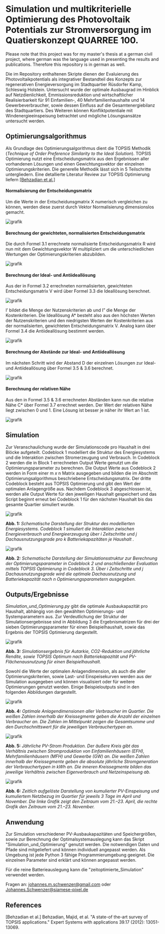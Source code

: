 # Simulation und multikriterielle Optimierung des Photovoltaik Potentials zur Stromversorgung im Quatierskonzept QUARREE 100.

Please note that this project was for my master's thesis at a german civil project, where german was the language used in presenting the results and publications.
Therefore this repository is in german as well.

Die im Repository enthaltenen Skripte dienen der Evaluierung des Photovoltaikpotentials als integrativer
Bestandteil des Konzepts zur regenerativen Energieversorgung im Stadtquartier
Rüsdorfer Kamp, Schleswig Holstein. Untersucht wurde der optimale
Ausbaugrad im Hinblick auf Netzdienlichkeit, Emmissionsreduktion und wirtschaftlicher
Realisierbarkeit für 91 Einfamilien-, 40 Mehrfamilienhaushalte und
14 Gewerbeverbraucher, sowie dessen Einfluss auf die Gesamtenergiebilanz des
Stadtquartiers. Des Weiteren können Konfliktpotentiale mit Windenergieeinspeisung betrachtet und mögliche
Lösungsansätze untersucht werden.

## Optimierungsalgorithmus

Als Grundlage des Optimierungsalgorithmus dient die TOPSIS Methodik (*Technique of Order Preference Similarity to the Ideal Solution*).
TOPSIS Optimierung nutzt eine Entscheidungsmatrix
aus den Ergebnissen aller vorhandenen Lösungen und einen Gewichtungsvektor
der einzelnen Optimierungskriterien. Die generelle Methodik lässt sich in 5 Teilschritte untergliedern.
Eine detallierte Literatur Review zur TOPSIS Optimierung liefern [[Behzadian et al.]](#abcde)

#### Normalisierung der Entscheidungsmatrix

Um die Werte in der Entscheidunsgmatrix X numerisch vergleichen zu können,
werden diese zuerst durch Vektor Normalisierung dimensionslos gemacht.

![grafik](https://user-images.githubusercontent.com/45041403/127736379-865caf99-58e4-434d-a7a3-b7d0d1495e75.png)


#### Berechnung der gewichteten, normalisierten Entscheidungsmatrix

Die durch Formel 3.1 errechnete normalisierte Entscheidungsmatrix R wird nun
mit dem Gewichtungsvektor W multipliziert um die unterschiedlichen Wertungen
der Optimierungskriterien abzubilden.

![grafik](https://user-images.githubusercontent.com/45041403/127736595-7065f94f-8818-4024-9869-79cd55843813.png)


#### Berechnung der Ideal- und Antiideallösung

Aus der in Formel 3.2 errechneten normalisierten, gewichteten Entscheidungsmatrix
V wird über Formel 3.3 die Ideallösung berechnet.


![grafik](https://user-images.githubusercontent.com/45041403/127736647-eae79ed9-3553-4c2a-a305-8bbb5995327b.png)

I’ bildet die Menge der Nutzenskriterien ab und I” die Menge der Kostenkriterien.
Die Ideallösung A* besteht also aus den höchsten Werten der Nutzenskriterien
und den niedrigsten Werten der Kostenkriterien aus der normalisierten, gewichteten
Entscheidungsmatrix V. Analog kann über Formel 3.4 die Antiideallösung
bestimmt werden.

![grafik](https://user-images.githubusercontent.com/45041403/127736741-755e6c35-77c5-475f-9374-541390852b00.png)


#### Berechnung der Abstände zur Ideal- und Antiideallösung
 
Im nächsten Schritt wird der Abstand D der einzelnen Lösungen zur Ideal- und
Antiideallösung über Formel 3.5 & 3.6 berechnet.


![grafik](https://user-images.githubusercontent.com/45041403/127736767-ac9ed85d-10fd-4efe-b61e-9f2d93d04c21.png)


#### Berechnung der relativen Nähe
Aus den in Formel 3.5 & 3.6 errechneten Abständen kann nun die relative Nähe
C* über Formel 3.7 errechnet werden. Der Wert der relativen Nähe liegt zwischen
0 und 1. Eine Lösung ist besser je näher ihr Wert an 1 ist.


![grafik](https://user-images.githubusercontent.com/45041403/127736800-f68d4048-0e05-4374-8d64-6f1244d63b3e.png)


## Simulation

Zur Veranschaulichung wurde der Simulationscode pro Haushalt in drei Blöcke
aufgeteilt. Codeblock 1 modelliert die Struktur des Energiesystems und die Interaktion
zwischen Stromerzeugung und Verbrauch. In Codeblock 2 werden die
in Block 1 errechneten Output Werte genutzt um die Optimierungsparameter zu berechnen. Die Output Werte aus Codeblock 2
werden in Form einer m *x* n Matrix ausgegeben und bilden die im Abschnitt Optimierungsalgorithmus
beschriebene Entscheidungsmatrix. Der dritte Codeblock besteht aus TOPSIS Optimierung und gibt den Wert der
optimalen Anlagengröße aus. Nachdem Codeblock 3 abgeschlossen ist, werden alle
Output Werte für den jeweiligen Haushalt gespeichert und das Script beginnt
erneut bei Codeblock 1 für den nächsten Haushalt bis das gesamte Quartier simuliert
wurde.

![grafik](https://user-images.githubusercontent.com/45041403/127740693-8ca350e8-7d81-4531-b9ce-6ed76cc7c313.png)

**Abb. 1:** *Schematische Darstellung der Struktur des modellierten Energiesystems.
Codeblock 1 simuliert die Interaktion zwischen Energieverbrauch und Energieerzeugung
über i Zeitschritte und j Dachausnutzungsgrade pro k Batteriekapazitäten je Haushalt .*




![grafik](https://user-images.githubusercontent.com/45041403/127740816-58aa2ccb-812f-4dbc-bb44-22203eaa318b.png)

**Abb. 2:** *Schematische Darstellung der Simulationsstruktur zur Berechnung der
Optimierungsparameter in Codeblock 2 und anschließender Evaluation mittels TOPSIS
Optimierung in Codeblock 3. Über i Zeitschritte und j Dachausnutzungsgrade wird die
optimale Dachausnutzung und Batteriekapazität nach n Optimierungsparametern ausgegeben.*



## Outputs/Ergebnisse
*Simulation_und_Optimierung.py* gibt die optimale Ausbaukapazität pro Haushalt, abhängig von den gewählten Optimierungs- und Systemparametern aus.
Zur Verdeutlichung der Struktur der Simulationsergebnisse sind in Abbildung 3
die Ergebnismatrizen für drei der sieben Optimierungsparameter für einen Beispielhaushalt,
sowie das Ergebnis der TOPSIS Optimierung dargestellt.

![grafik](https://user-images.githubusercontent.com/45041403/127740147-cd19a616-ea83-4076-95df-24ee9e9e4b7d.png)

**Abb. 3:**  *Simulationsergebnis für Autarkie, CO2-Reduktion und jährliche Rendite,
sowie TOPSIS Optimum nach Batteriekapazität und PV-Flächenausnutzung für
einen Beispielhaushalt.*

Sowohl die Werte der optimalen Anlagendimension, als auch die aller Optimierungskriterien, sowie Last- und Einspeisekurven werden aus der Simulation ausgegeben und können visualisiert oder für weitere Optimierungen genutzt werden. Einige Beispieloutputs sind in den folgenden Abbildungen dargestellt.   

![grafik](https://user-images.githubusercontent.com/45041403/127742658-c2906930-0d73-42f1-86a9-7b0b9feef2f7.png)

**Abb. 4:** *Optimale Anlagendimensionen aller Verbraucher im Quartier. Die weißen
Zahlen innerhalb der Kreissegmente geben die Anzahl der einzelnen Verbraucher an.
Die Zahlen im Mittelpunkt zeigen die Gesamtsumme und den Durchschnittswert für die
jeweiligen Verbrauchertypen an.*

![grafik](https://user-images.githubusercontent.com/45041403/127742858-fa91780f-0968-421c-a8c7-0a072bb89f04.png)

**Abb. 5:** *Jährliche PV-Strom Produktion. Der äußere Kreis gibt das Verhältnis
zwischen Stromproduktion von Einfamilienhäusern (EFH), Mehrfamilienhäusern
(MFH) und Gewerbe (GW) an. Die weißen Zahlen innerhalb der Kreissegmente geben
die absolute jährliche Stromgeneration der Verbrauchertypen in kWh an. Die inneren
Kreissegmente bilden das jeweilige Verhältnis zwischen Eigenverbrauch und Netzeinspeisung
ab.*

![grafik](https://user-images.githubusercontent.com/45041403/127742893-8a1dfe19-ca98-464e-9f2e-e23d5deff166.png)

**Abb. 6:** *Zeitlich aufgelöste Darstellung von kumulierter PV-Einspeisung und
kumuliertem Netzbezug im Quartier für jeweils 3 Tage im April und November. Die
linke Grafik zeigt den Zeitraum vom 21.–23. April, die rechte Grafik den Zeitraum vom
21.–23. November.*

## Anwendung
Zur Simulation verschiedener PV-Ausbaukapazitäten und Speichergrößen, sowie zur Berechnung der Optimalsystemauslegung
kann das Skript "Simulation_und_Optimierung" genutzt werden. Die notwendigen Daten und Pfade sind mitgeliefert 
und können individuell angepasst werden. Als Umgebung ist jede Python 3 fähige Programmierumgebung geeignet.
Die einzelnen Parameter sind erklärt und können angepasst werden.

Für die reine Batterieauslegung kann die "zeitoptimierte_Simulation" verwendet werden.

Fragen an:  johannes.m.schwenzer@gmail.com oder Johannes.Schwenzer@siamese-pixel.de



## References
<a name="abcde"> 
[Behzadian et al.]  Behzadian, Majid, et al. "A state-of the-art survey of TOPSIS applications." Expert Systems with applications 39.17 (2012): 13051-13069. </a>
